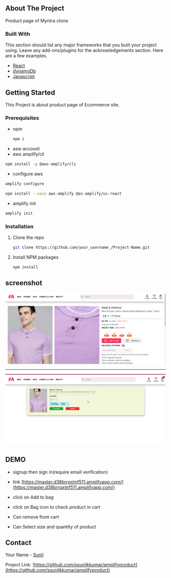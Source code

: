

<!-- ABOUT THE PROJECT -->
## About The Project


Product page of Myntra clone

### Built With

This section should list any major frameworks that you built your project using. Leave any add-ons/plugins for the acknowledgements section. Here are a few examples.
* [React](https://reactjs.org/)
* [dynamoDb](https://aws.amazon.com/dynamodb/)
* [Javascript](https://www.javascript.com/)



<!-- GETTING STARTED -->
## Getting Started

This Project is about product page of Ecommerce site.

### Prerequisites

* npm
  ```sh
  npm i
  ```
* asw account
 * aws amplify/cli
  ```sh
  npm install -g @aws-amplify/cli
  ```
 * configure aws
  ```sh
  amplify configure
  ```
  ```sh
  npm install --save aws-amplify @as-amplify/ui-react
  ```
  * amplify init
  ```sh
  amplify init
  ```
 

### Installation

1. Clone the repo
   ```sh
   git clone https://github.com/your_username_/Project-Name.git
   ```
2. Install NPM packages
   ```sh
   npm install
   ```



<!-- USAGE EXAMPLES -->
## screenshot


<img src="asset/img1.png" alt="Logo">
<hr/>

<img src="asset/img2.png" alt="Logo">



## DEMO
* signup then sign in(require email verification)

* link [https://master.d38brrqxtnf511.amplifyapp.com/](https://master.d38brrqxtnf511.amplifyapp.com/)
* click on Add to bag
* click on Bag icon to check product in cart
* Can remove from cart
* Can Select size and quantity of product



<!-- CONTACT -->
## Contact

Your Name - [Sunil](https://www.linkedin.com/in/ssunilkkumar/)

Project Link: [https://github.com/ssunilkkumar/amplifyproduct](https://github.com/ssunilkkumar/amplifyproduct)
